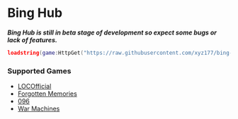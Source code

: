 # Bing Hub

***Bing Hub is still in beta stage of development so expect some bugs or lack of features.***
```lua
loadstring(game:HttpGet("https://raw.githubusercontent.com/xyz177/bing-hub/main/Loader.lua"))()
```
### Supported Games
- [LOCOfficial](https://www.roblox.com/games/8571687919/)
- [Forgotten Memories](https://www.roblox.com/games/8482713490/)
- [096](https://www.roblox.com/games/12017032683/)
- [War Machines](https://www.roblox.com/games/12828227139/)
